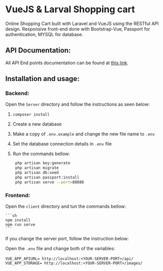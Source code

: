 # VueJS & Larval Shopping cart


Online Shopping Cart built with Laravel and VueJS using the RESTful API design.
Responsive front-end done with Bootstrap-Vue, Passport for authentication, MYSQL for database.

## API Documentation:
All API End points documentation can be found at [this link](https://documenter.getpostman.com/view/13692561/TVmPBd8X#intro
).

## Installation and usage:

### Backend:
Open the `Server` directory and follow the instructions as seen below:
1.	```composer install```
2.	Create a new database
3.	Make a copy of `.env.example` and change the new file name to `.env`
4.	Set the database connection details in `.env` file
5. 	Run the commands bellow:

	``` sh
	 php artisan key:generate
	 php artisan migrate 
	 php artisan db:seed
	 php artisan passport:install
	 php artisan serve --port=88888
	```

### Frontend:
Open the `client` directory and tun the commands bellow:

	```sh 
	npm install
	npm run serve
	```

If you change the server port, follow the instruction below:

Open the `.env` file and change both of the variables:<br /><br />
`VUE_APP_APIURL= http://localhost:<YOUR-SERVER-PORT>/api/`<br />
`VUE_APP_STORAGE= http://localhost:<YOUR-SERVER-PORT>/images/`




